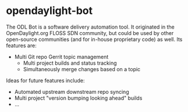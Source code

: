 # opendaylight-bot

The ODL Bot is a software delivery automation tool. It originated in the OpenDaylight.org FLOSS SDN community,
but could be used by other open-source communities (and for in-house proprietary code) as well.  Its features are:

* Multi Git repo Gerrit topic management
  * Multi project builds and status tracking
  * Simultaneously merge changes based on a topic

Ideas for future features include:
* Automated upstream downstream repo syncing
* Multi project "version bumping looking ahead" builds
* … 

